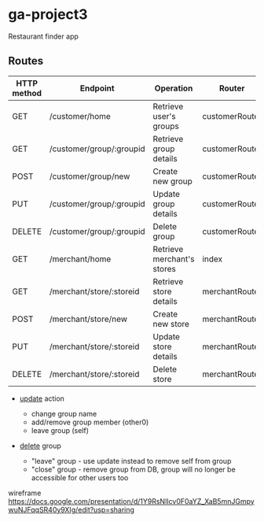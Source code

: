 # ga-project3
Restaurant finder app

## Routes
| HTTP method | Endpoint                      | Operation                   | Router         | Controller           | Controller Action | Payload |
|-------------|-------------------------------|-----------------------------|----------------|----------------------|-------------------|---------|
| GET         | /customer/home                | Retrieve user's groups      | customerRouter | customerController   | index             | no      |
| GET         | /customer/group/:groupid      | Retrieve group details      | customerRouter | groupsController     | show              | no      |
| POST        | /customer/group/new           | Create new group            | customerRouter | groupsController     | create            | yes     |
| PUT         | /customer/group/:groupid      | Update group details        | customerRouter | groupsController     | update            | yes     |
| DELETE      | /customer/group/:groupid      | Delete group                | customerRouter | groupsController     | delete            | no      |
| GET         | /merchant/home                | Retrieve merchant's stores  | index          | merchantController   | index             | no      |
| GET         | /merchant/store/:storeid      | Retrieve store details      | merchantRouter | storeController      | show              | no      |
| POST        | /merchant/store/new           | Create new store            | merchantRouter | storeController      | create            | no      |
| PUT         | /merchant/store/:storeid      | Update store details        | merchantRouter | storeController      | update            | -       |
| DELETE      | /merchant/store/:storeid      | Delete store                | merchantRouter | storeController      | delete            | -       |

* <u>update</u> action 
  * change group name
  * add/remove group member (other0)
  * leave group (self)

* <u>delete</u> group
  * "leave" group - use update instead to remove self from group
  * "close" group - remove group from DB, group will no longer be accessible for other users too

wireframe
https://docs.google.com/presentation/d/1Y9RsNlIcv0F0aYZ_XaB5mnJGmpywuNJFqqSR40y9XIg/edit?usp=sharing
